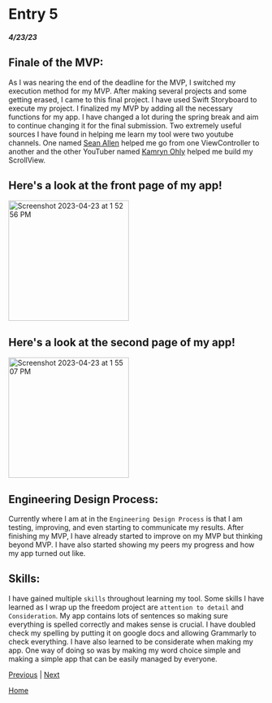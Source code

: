 # Entry 5
##### 4/23/23


## Finale of the MVP: 

As I was nearing the end of the deadline for the MVP, I switched my execution method for my MVP. After making several projects and some getting erased, I came to this final project. I have used Swift Storyboard to execute my project. I finalized my MVP by adding all the necessary functions for my app. I have changed a lot during the spring break and aim to continue changing it for the final submission. Two extremely useful sources I have found in helping me learn my tool were two youtube channels. One named [Sean Allen](https://youtu.be/LbAd2FIlnos) helped me go from one ViewController to another and the other YouTuber named [Kamryn Ohly](https://youtu.be/Zvfhhud3MAc) helped me build my ScrollView. 

## Here's a look at the front page of my app! 


<img width="237" height= "auto" alt="Screenshot 2023-04-23 at 1 52 56 PM" src="https://user-images.githubusercontent.com/73479632/233856450-c4f405b0-1026-4d9a-969f-7335bfc24278.png">


## Here's a look at the second page of my app!

<img width="237" height = "auto" alt="Screenshot 2023-04-23 at 1 55 07 PM" src="https://user-images.githubusercontent.com/73479632/233856561-24346e1f-a025-4971-8dda-f86b9e386eeb.png"> 


## Engineering Design Process: 

Currently where I am at in the `Engineering Design Process` is that I am testing, improving, and even starting to communicate my results. After finishing my MVP, I have already started to improve on my MVP but thinking beyond MVP. I have also started showing my peers my progress and how my app turned out like. 


## Skills:

I have gained multiple `skills` throughout learning my tool. Some skills I have learned as I wrap up the freedom project are `attention to detail` and `Consideration`. My app contains lots of sentences so making sure everything is spelled correctly and makes sense is crucial. I have doubled check my spelling by putting it on google docs and allowing Grammarly to check everything. I have also learned to be considerate when making my app. One way of doing so was by making my word choice simple and making a simple app that can be easily managed by everyone. 



[Previous](entry04.md) | [Next](entry06.md)

[Home](../README.md)


